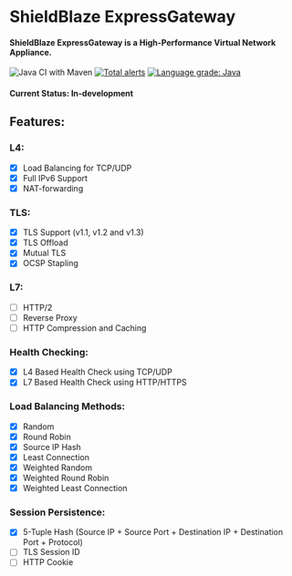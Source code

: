 # ShieldBlaze ExpressGateway
#### ShieldBlaze ExpressGateway is a High-Performance Virtual Network Appliance.

![Java CI with Maven](https://github.com/shieldblaze/ExpressGateway/workflows/Java%20CI%20with%20Maven/badge.svg)
[![Total alerts](https://img.shields.io/lgtm/alerts/g/shieldblaze/ExpressGateway.svg?logo=lgtm&logoWidth=18)](https://lgtm.com/projects/g/shieldblaze/ExpressGateway/alerts/)
[![Language grade: Java](https://img.shields.io/lgtm/grade/java/g/shieldblaze/ExpressGateway.svg?logo=lgtm&logoWidth=18)](https://lgtm.com/projects/g/shieldblaze/ExpressGateway/context:java)


#### Current Status: In-development

## Features:
### L4:
- [X] Load Balancing for TCP/UDP
- [X] Full IPv6 Support
- [X] NAT-forwarding

### TLS:
- [X] TLS Support (v1.1, v1.2 and v1.3)
- [X] TLS Offload
- [X] Mutual TLS
- [X] OCSP Stapling

### L7:
- [ ] HTTP/2
- [ ] Reverse Proxy
- [ ] HTTP Compression and Caching

### Health Checking:
- [X] L4 Based Health Check using TCP/UDP
- [X] L7 Based Health Check using HTTP/HTTPS

### Load Balancing Methods:
- [X] Random
- [X] Round Robin
- [X] Source IP Hash
- [X] Least Connection
- [X] Weighted Random
- [X] Weighted Round Robin
- [X] Weighted Least Connection

### Session Persistence:
- [X] 5-Tuple Hash (Source IP + Source Port +  Destination IP +  Destination Port + Protocol) 
- [ ] TLS Session ID
- [ ] HTTP Cookie
